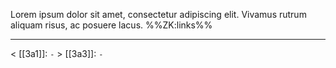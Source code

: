 Lorem ipsum dolor sit amet, consectetur adipiscing elit. Vivamus rutrum aliquam risus, ac posuere lacus.
%%ZK:links%%
***
$<$ [[3a1]]: `-`
$>$ [[3a3]]: `-`
